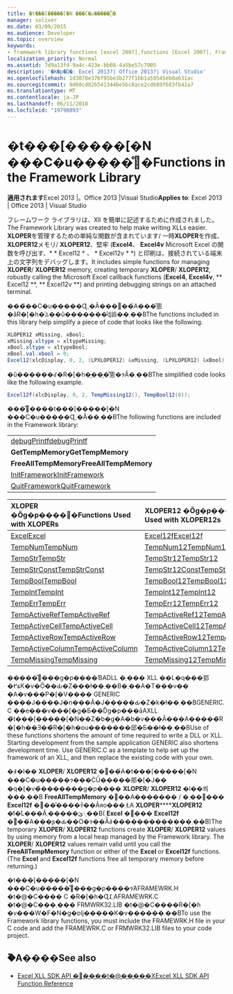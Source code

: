 ```yaml
---
title: �t���[�����[�N ���C�u�����̊֐�
manager: soliver
ms.date: 03/09/2015
ms.audience: Developer
ms.topic: overview
keywords:
- framework library functions [excel 2007],functions [Excel 2007], Framework library
localization_priority: Normal
ms.assetid: 7d9a13fd-9a4c-423e-bb08-4a5be57c7905
description: '�K�p�Ώ�: Excel 2013?| Office 2013?| Visual Studio'
ms.openlocfilehash: 1d3878e376f95be3b277f1bb1a59545eb0a631ac
ms.sourcegitcommit: 9d60cd82b5413446e5bc8ace2cd689f683fb41a7
ms.translationtype: MT
ms.contentlocale: ja-JP
ms.lasthandoff: 06/11/2018
ms.locfileid: "19798893"
---
```

# <a name="functions-in-the-framework-library"></a><span data-ttu-id="f94bd-104">�t���[�����[�N ���C�u�����̊֐�</span><span class="sxs-lookup"><span data-stu-id="f94bd-104">Functions in the Framework Library</span></span>

<span data-ttu-id="f94bd-105">**適用されます**Excel 2013 |。Office 2013 |Visual Studio</span><span class="sxs-lookup"><span data-stu-id="f94bd-105">**Applies to**: Excel 2013 | Office 2013 | Visual Studio</span></span> 
  
<span data-ttu-id="f94bd-106">フレームワーク ライブラリは、Xll を簡単に記述するために作成されました。</span><span class="sxs-lookup"><span data-stu-id="f94bd-106">The Framework Library was created to help make writing XLLs easier.</span></span> <span data-ttu-id="f94bd-107">**XLOPER**を管理するための単純な関数が含まれています/ 一時**XLOPER**を作成、**XLOPER12**メモリ/ **XLOPER12**、堅牢 (**Excel4**、 **Excel4v** Microsoft Excel の関数を呼び出す、* * Excel12 * *、* * Excel12v * *) と印刷は、接続されている端末上の文字列をデバッグします。</span><span class="sxs-lookup"><span data-stu-id="f94bd-107">It includes simple functions for managing **XLOPER**/ **XLOPER12** memory, creating temporary **XLOPER**/ **XLOPER12**, robustly calling the Microsoft Excel callback functions (**Excel4**, **Excel4v**, ** Excel12 **, ** Excel12v **) and printing debugging strings on an attached terminal.</span></span>
  
<span data-ttu-id="f94bd-108">���̃��C�u�����Ɋ܂܂�Ă���֐��́A���̂悤�ȃR�[�h�̈ꕔ��ȗ�������̂ɖ𗧂��܂��B</span><span class="sxs-lookup"><span data-stu-id="f94bd-108">The functions included in this library help simplify a piece of code that looks like the following.</span></span>
  
```cs
XLOPER12 xMissing, xBool;
xMissing.xltype = xltypeMissing;
xBool.xltype = xltypeBool;
xBool.val.xbool = 0;
Excel12(xlcDisplay, 0, 2, (LPXLOPER12) &xMissing, (LPXLOPER12) &xBool);
```

<span data-ttu-id="f94bd-109">�ȗ������ꂽ�R�[�h�͎��̗�̂悤�ɂȂ�܂��B</span><span class="sxs-lookup"><span data-stu-id="f94bd-109">The simplified code looks like the following example.</span></span>
  
```cs
Excel12f(xlcDisplay, 0, 2, TempMissing12(), TempBool12(0));
```

<span data-ttu-id="f94bd-110">���̊֐����t���[�����[�N ���C�u�����Ɋ܂܂�Ă��܂��B</span><span class="sxs-lookup"><span data-stu-id="f94bd-110">The following functions are included in the Framework library:</span></span>
  
||
|:-----|
|[<span data-ttu-id="f94bd-111">debugPrintf</span><span class="sxs-lookup"><span data-stu-id="f94bd-111">debugPrintf</span></span>](debugprintf.md) <br/> |
|<span data-ttu-id="f94bd-112">**GetTempMemory**</span><span class="sxs-lookup"><span data-stu-id="f94bd-112">**GetTempMemory**</span></span> <br/> |
|<span data-ttu-id="f94bd-113">**FreeAllTempMemory**</span><span class="sxs-lookup"><span data-stu-id="f94bd-113">**FreeAllTempMemory**</span></span> <br/> |
|[<span data-ttu-id="f94bd-114">InitFramework</span><span class="sxs-lookup"><span data-stu-id="f94bd-114">InitFramework</span></span>](initframework.md) <br/> |
|[<span data-ttu-id="f94bd-115">QuitFramework</span><span class="sxs-lookup"><span data-stu-id="f94bd-115">QuitFramework</span></span>](quitframework.md) <br/> |
   
|<span data-ttu-id="f94bd-116">**XLOPER �Ŏg�p����֐�**</span><span class="sxs-lookup"><span data-stu-id="f94bd-116">**Functions Used with XLOPERs**</span></span>|<span data-ttu-id="f94bd-117">**XLOPER12 �Ŏg�p����֐�**</span><span class="sxs-lookup"><span data-stu-id="f94bd-117">**Functions Used with XLOPER12s**</span></span>|
|:-----|:-----|
|[<span data-ttu-id="f94bd-118">Excel</span><span class="sxs-lookup"><span data-stu-id="f94bd-118">Excel</span></span>](excel-excel12f.md) <br/> |[<span data-ttu-id="f94bd-119">Excel12f</span><span class="sxs-lookup"><span data-stu-id="f94bd-119">Excel12f</span></span>](excel-excel12f.md) <br/> |
|[<span data-ttu-id="f94bd-120">TempNum</span><span class="sxs-lookup"><span data-stu-id="f94bd-120">TempNum</span></span>](tempnum-tempnum12.md) <br/> |[<span data-ttu-id="f94bd-121">TempNum12</span><span class="sxs-lookup"><span data-stu-id="f94bd-121">TempNum12</span></span>](tempnum-tempnum12.md) <br/> |
|[<span data-ttu-id="f94bd-122">TempStr</span><span class="sxs-lookup"><span data-stu-id="f94bd-122">TempStr</span></span>](tempstr.md) <br/> |[<span data-ttu-id="f94bd-123">TempStr12</span><span class="sxs-lookup"><span data-stu-id="f94bd-123">TempStr12</span></span>](tempstrconst-tempstr12.md) <br/> |
|[<span data-ttu-id="f94bd-124">TempStrConst</span><span class="sxs-lookup"><span data-stu-id="f94bd-124">TempStrConst</span></span>](tempstrconst-tempstr12.md) <br/> |[<span data-ttu-id="f94bd-125">TempStr12Const</span><span class="sxs-lookup"><span data-stu-id="f94bd-125">TempStr12Const</span></span>](tempstrconst-tempstr12.md) <br/> |
|[<span data-ttu-id="f94bd-126">TempBool</span><span class="sxs-lookup"><span data-stu-id="f94bd-126">TempBool</span></span>](tempbool-tempbool12.md) <br/> |[<span data-ttu-id="f94bd-127">TempBool12</span><span class="sxs-lookup"><span data-stu-id="f94bd-127">TempBool12</span></span>](tempbool-tempbool12.md) <br/> |
|[<span data-ttu-id="f94bd-128">TempInt</span><span class="sxs-lookup"><span data-stu-id="f94bd-128">TempInt</span></span>](tempint-tempint12.md) <br/> |[<span data-ttu-id="f94bd-129">TempInt12</span><span class="sxs-lookup"><span data-stu-id="f94bd-129">TempInt12</span></span>](tempint-tempint12.md) <br/> |
|[<span data-ttu-id="f94bd-130">TempErr</span><span class="sxs-lookup"><span data-stu-id="f94bd-130">TempErr</span></span>](temperr-temperr12.md) <br/> |[<span data-ttu-id="f94bd-131">TempErr12</span><span class="sxs-lookup"><span data-stu-id="f94bd-131">TempErr12</span></span>](temperr-temperr12.md) <br/> |
|[<span data-ttu-id="f94bd-132">TempActiveRef</span><span class="sxs-lookup"><span data-stu-id="f94bd-132">TempActiveRef</span></span>](tempactiveref-tempactiveref12.md) <br/> |[<span data-ttu-id="f94bd-133">TempActiveRef12</span><span class="sxs-lookup"><span data-stu-id="f94bd-133">TempActiveRef12</span></span>](tempactiveref-tempactiveref12.md) <br/> |
|[<span data-ttu-id="f94bd-134">TempActiveCell</span><span class="sxs-lookup"><span data-stu-id="f94bd-134">TempActiveCell</span></span>](tempactivecell-tempactivecell12.md) <br/> |[<span data-ttu-id="f94bd-135">TempActiveCell12</span><span class="sxs-lookup"><span data-stu-id="f94bd-135">TempActiveCell12</span></span>](tempactivecell-tempactivecell12.md) <br/> |
|[<span data-ttu-id="f94bd-136">TempActiveRow</span><span class="sxs-lookup"><span data-stu-id="f94bd-136">TempActiveRow</span></span>](tempactiverow-tempactiverow12.md) <br/> |[<span data-ttu-id="f94bd-137">TempActiveRow12</span><span class="sxs-lookup"><span data-stu-id="f94bd-137">TempActiveRow12</span></span>](tempactiverow-tempactiverow12.md) <br/> |
|[<span data-ttu-id="f94bd-138">TempActiveColumn</span><span class="sxs-lookup"><span data-stu-id="f94bd-138">TempActiveColumn</span></span>](tempactivecolumn-tempactivecolumn12.md) <br/> |[<span data-ttu-id="f94bd-139">TempActiveColumn12</span><span class="sxs-lookup"><span data-stu-id="f94bd-139">TempActiveColumn12</span></span>](tempactivecolumn-tempactivecolumn12.md) <br/> |
|[<span data-ttu-id="f94bd-140">TempMissing</span><span class="sxs-lookup"><span data-stu-id="f94bd-140">TempMissing</span></span>](tempmissing-tempmissing12.md) <br/> |[<span data-ttu-id="f94bd-141">TempMissing12</span><span class="sxs-lookup"><span data-stu-id="f94bd-141">TempMissing12</span></span>](tempmissing-tempmissing12.md) <br/> |
   
<span data-ttu-id="f94bd-p102">�����̊֐���g�p����ƁADLL �܂��� XLL ��L�q���邽�߂ɕK�v�Ȏ��Ԃ�Z���ł��܂��B�܂��A�T���v�� �A�v���P�[�V���� GENERIC ����J����J�n���Ă�J�����Ԃ�Z�k�ł��܂��BGENERIC.C ��e���v���[�g�Ƃ��Ďg�p���āAXLL �̃t���[�����[�N��Z�b�g�A�b�v���Ă���A�����̃R�[�h��Ǝ��̃R�[�h�ɒu�������邱�Ƃ��ł��܂��B</span><span class="sxs-lookup"><span data-stu-id="f94bd-p102">Use of these functions shortens the amount of time required to write a DLL or XLL. Starting development from the sample application GENERIC also shortens development time. Use GENERIC.C as a template to help set up the framework of an XLL, and then replace the existing code with your own.</span></span>
  
<span data-ttu-id="f94bd-p103">�ꎞ�I�� **XLOPER**/ **XLOPER12** �֐��́A�t���[�����[�N ���C�u�����ɂ���ĊǗ�����郍�[�J�� �q�[�v�̃�������g�p���� **XLOPER**/ **XLOPER12** �l��쐬���܂��B **FreeAllTempMemory** �֐��A������� /  �֐��܂��� **Excel12f** �֐��̂����ꂩ��Ăяo���܂ŁA **XLOPER********XLOPER12** �̒l�͗L���Ȃ܂܈ێ�����܂��B( **Excel** �֐��� **Excel12f** �֐��́A���ʂ�Ԃ��O�ɂ��ׂĂ̈ꎞ�������������܂��B)</span><span class="sxs-lookup"><span data-stu-id="f94bd-p103">The temporary **XLOPER**/ **XLOPER12** functions create **XLOPER**/ **XLOPER12** values by using memory from a local heap managed by the Framework library. The **XLOPER**/ **XLOPER12** values remain valid until you call the **FreeAllTempMemory** function or either of the **Excel** or **Excel12f** functions. (The **Excel** and **Excel12f** functions free all temporary memory before returning.)</span></span> 
  
<span data-ttu-id="f94bd-148">�t���[�����[�N ���C�u�����̊֐���g�p����ɂ́AFRAMEWRK.H �t�@�C���� C �R�[�h�Ɋ܂߁AFRAMEWRK.C �t�@�C���܂��� FRMWRK32.LIB �t�@�C����R�[�h �v���W�F�N�g�ɒǉ�����K�v������܂��B</span><span class="sxs-lookup"><span data-stu-id="f94bd-148">To use the Framework library functions, you must include the FRAMEWRK.H file in your C code and add the FRAMEWRK.C or FRMWRK32.LIB files to your code project.</span></span>
  
## <a name="see-also"></a><span data-ttu-id="f94bd-149">�֘A����</span><span class="sxs-lookup"><span data-stu-id="f94bd-149">See also</span></span>

- [<span data-ttu-id="f94bd-150">Excel XLL SDK API �֐����t�@�����X</span><span class="sxs-lookup"><span data-stu-id="f94bd-150">Excel XLL SDK API Function Reference</span></span>](excel-xll-sdk-api-function-reference.md)

